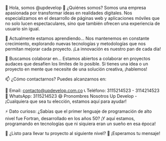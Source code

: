 👋 Hola, somos @updevelop
👀 ¿Quiénes somos?
Somos una empresa apasionada por transformar ideas en realidades digitales. Nos especializamos en el desarrollo de páginas web y aplicaciones móviles que no solo lucen espectaculares, sino que también ofrecen una experiencia de usuario sin igual.

🌱 Actualmente estamos aprendiendo...
Nos mantenemos en constante crecimiento, explorando nuevas tecnologías y metodologías que nos permitan mejorar cada proyecto. ¡La innovación es nuestro pan de cada día!

💞️ Buscamos colaborar en...
Estamos abiertos a colaborar en proyectos audaces que desafíen los límites de lo posible. Si tienes una idea o un proyecto en mente que necesite de una solución creativa, ¡hablemos!

📫 ¿Cómo contactarnos?
Puedes alcanzarnos en:

💌 Email: contacto@updevelop.com.co
📞 Teléfono: 3115214523 - 3114214523
📱 WhatsApp: 3115214523
😄 Pronombres
Nosotros Up Develop - ¡Cualquiera que sea tu elección, estamos aquí para ayudar!

⚡ Dato curioso:
¿Sabías que el primer lenguaje de programación de alto nivel fue Fortran, desarrollado en los años 50? ¡Y aquí estamos, programando en tecnologías que ni siquiera eran un sueño en esa época!

💬 ¿Listo para llevar tu proyecto al siguiente nivel? 🚀 ¡Esperamos tu mensaje!
